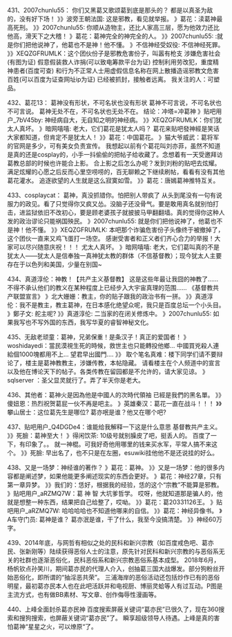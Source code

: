 431、2007chunlu55： 你们又黑葛又歌颂葛到底是那头的？
都是以真圣为敌的，没有好下场！
》》波旁王朝法国: 这是邪教，看见就举报。
》葛花：渎葛神最高死刑。
》》2007chunlu55: 你顺从造物主，还比人家高三层，愿为他效力还比他高，滑天下之大稽！
》葛花：葛神完全的神完全的人。
》》2007chunlu55: :就是你们把他说神了，他葛也不是神！他不懂。
》不信神经受奴役: 不信神经死罪。
》》XEQZGFRUMLK：这个团伙份子是邪教危害份子，叫嚣有枪支 涉嫌危害社会(有图为证)
假意假装救人诈捐(可以致电筹款平台为证)
控制利用劳改犯，重度精神患者(百度可查)
和行为不正常人士用虚假信息名称在网上散播造谣邪教文危害百姓(可以百度为证查网址ip为证)
已经被抓封，接触者远离。
我关注的人：可塑品。

432、葛花13： 葛神没有形状，不可名状也没有形状
葛神不可言说，不可名状也不可言说。
葛神无处不在，不可名状也无处不在。
结论：冲塔=冲葛神
》贴吧用户_7bV45by: 神经病自大，无自知之明的神经病。
》》XEQZGFRUMLK：你们犹太人真坏。
》暗网嘻嘻: 老大，它们葛花是犹太人吗？
葛花来贴吧發神經是笑话大家都知道，但肯定不是犹太人！
》》葛花：中国葛花。
》猫大爷威武：葛将军的官网是多少，可有美女负责宣传。
我想起以前有个葛花叫刘亦菲，虽然不知道是真的还是cosplay的，小手一抖偷偷的把帖子给收藏了。念想着有一天受邀拜访葛教总部的时候也许能合上影。
合上影之后怎么办呢？发到刘粉的贴吧去炫耀。
满足炫耀的心愿之后反而心里空唠唠的，百无聊赖之下继续刷帖，看看有没有其他葛花灌水。
追逐欲望的人生就是这么寂寞如雪。
》》葛花：唐嫣葛神推特互关。

433、cosplaycat： 葛神，真没抓错你。怕把别人带疯了
从头到尾没有一句有说服力的政见。看了只觉得你又疯又怂。没脑子还没骨气。要是敢用真名就别怕打击，进监狱依旧不改初心，要是顾老婆孩子就披披马甲翻翻墙。真的觉得你这种人发的政治谬论只能祸国殃民。
》2007chunlu55: 就是你们把他说神了，他葛也不是神！他不懂。
》》XEQZGFRUMLK: 本吧那个诈骗危害份子头像终于被撤掉了，这个团伙一直来又鸡飞蛋打一场空。
感谢受害者和正义者们齐心合力的举报！大家可以尽兴随意庆祝！！！
尤太人真坏。
》暗网嘻嘻: 老大，它们葛叫真的不是犹太人——犹太人是信奉独一真神犹太教的群体（不信基督教）；现今犹太人主要存在于以色列和美国，少量在别国~

434、真道淳伦：神教！【共产主义基督教】
这是这些年最让我囧的神教了…… 不得不承认他们的教义在某种程度上已经步入大宇宙真理的范围……
《基督教共产联盟宣言》 
》北大姗姗：教主，你的贴子跟我的政治书有一拼。
》》真道淳伦：我不是教主，教主葛神，在日本感化绝望众呢，我只是百度总坛一个小头目。
》鄭子文: 舵主呢?
》》真道淳伦: 二当家的在闭关修炼中。
》2007chunlu55: 如果我写也不写外国的东西，我写华夏的睿智神秘文化。

435、无敌老顽童：葛神，兄弟保重！是条汉子！真正的爱国者！
》woshidayedi：當民漠視生死的時候，救世主也只能轉投他鄉…
中國買兇殺人連給個1000塊都用不上… 望君早出國門….
》》 取个笔名真难：楼下同学们请不要辩论了，楼主是葛神教教主，涉嫌传教，本帖隐藏。
请看楼主在个人频道中的宣言 以及他在博论天下的帖子。各类传教在留园都是不允许的，请大家见谅。
》sqlserver ：圣父显灵就行了。弄了半天你是老大。

436、其他者：葛神火是因為他是中國人的次時代領袖
已經是我們的黑名單。
》》傻妞恩：热烈祝贺葛屁一伙不再是吧主。
》英雄秦汉：葛花一直在战斗！！！
》》攀山居士：这位葛先生是哪位?
葛亦呡是谁？他又在哪个吧?

437、贴吧用户_Q4DGDe4：谁能给我解释一下这是什么意思
基督教共产主义。
》》死臉：葛神至大！
》得闲饮茶: 10级号就别臊皮了吧，挺丢人的。
百度了一下，有印象了。。
就一神棍。可我好奇他用哪里的钱来买水军，平常人搞不来这个。
》》死臉: 早出名了，也不只是在左圈，esuwiki挂他他不是还说挂的好么。

438、又是一场梦：神经谁的著作？
》葛花：葛神。
》》又是一场梦：他的很多内容都是阐述梦，如果他能更多阐述现实的东西会更好。
》葛花：神经27章，只有第一章异梦。
》》我们的：恁好，根据我的经验，恁的这个“宗教”不能算是邪教。
》贴吧用户_aRZMQ7W：葛
神
智
大坑爹哲学。
哎呀，他就知道那是骗人的，他就是想整一种东西，结果把自己给整了，哎呦。
》》葛花：葛20331126王。
》贴吧用户_aRZMQ7W: 哈哈哈哈也不知道他哪来的自信。
》》葛花：神经异像书。
》A车守门员: 葛神是谁？
葛亦泯是谁，干了什么，我至今没搞清楚。
》》神经60万字。

439、2014年底，与网哲有相似之处的民科和新兴宗教（如百度戒色吧、葛亦民、张新刚等）陆续获得恶俗人士的注意，原先针对民科和新兴宗教的与恶俗系无关的社群也逐渐恶俗化，民科恶俗系和新兴宗教恶俗系基本成型。
2018年6月，杨帆钦点孙笑川，期间葛亦民的代理人介入，创抽葛三国大战爆发。部分狗粉丝开始恶俗化，即所谓的“抽淫恶共荣”。
三浦海岸的恶俗活动还包括炒作已有的恶俗明星，最初葛亦民本人也在此吧活跃并和电视厨、博丽灵蛤等人有过互动。P图是主流方式，也有做BB素材、写文章、创作侮辱性漫画等。

440、上峰全面封杀葛亦民神
百度搜索屏蔽关键词“葛亦民”已很久了，现在360搜索和搜狗搜索，也屏蔽关键词“葛亦民”了。
瞬享超级领导人待遇。上峰是真的害怕葛神“星星之火，可以燎原“了。